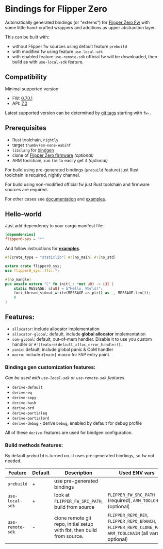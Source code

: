 # Bindings for Flipper Zero

Automatically generated bindings (or "externs") for [Flipper Zero Fw][] with some little hand-crafted wrappers and additions as upper abstraction layer.

This can be built with:
- without Flipper fw sources using default feature `prebuild`
- with modified fw using feature `use-local-sdk`
- with enabled feature `use-remote-sdk` official fw will be downloaded, then build as with `use-local-sdk` feature.


## Compatibility

Minimal supported version:
- FW: [0.70.1](https://github.com/flipperdevices/flipperzero-firmware/releases/tag/0.70.1)
- API: [7.0](https://github.com/flipperdevices/flipperzero-firmware/blob/release/firmware/targets/f7/api_symbols.csv#L2)

Latest supported version can be determined by [git tags](https://github.com/boozook/flipper0/tags) starting with `fw-`.



## Prerequisites

- Rust toolchain, `nightly`
- target `thumbv7em-none-eabihf`
- `libclang` for [bindgen][bingen+clang]
- clone of [Flipper Zero firmware][Flipper Zero Fw] _(optional)_
- ARM toolchain, run `fbt` to easily get it _(optional)_


For build using pre-generated bindings (`prebuild` feature) just Rust toolchain is required, nightly channel.

For build using non-modified official fw just Rust toolchain and firmware sources are required.

For other cases see [documentation][readme-build] and [examples][].



## Hello-world

Just add dependency to your cargo manifest file:
```toml
[dependencies]
flipper0-sys = "*"
```

And follow instructions for __[examples][]__.


```rust
#![crate_type = "staticlib"] #![no_main] #![no_std]

extern crate flipper0_sys;
use flipper0_sys::ffi::*;

#[no_mangle]
pub unsafe extern "C" fn init(_: *mut u8) -> i32 {
	static MESSAGE: &[u8] = b"Hello, World!";
	furi_thread_stdout_write(MESSAGE.as_ptr() as _, MESSAGE.len());
	0
}
```



## Features:

- `allocator`: include allocator implementation
- `allocator-global`: default, include __global allocator__ implementation
- `oom-global`: default, out-of-mem handler. Disable it to use you custom handler or `#![feature(default_alloc_error_handler)]`.
- `panic`: default, include global panic & OoM handler
- `macro`: include `#[main]` macro for FAP entry point.


### Bindings gen customization features:

_Can be used with `use-local-sdk` or `use-remote-sdk` features._

- `derive-default`
- `derive-eq`
- `derive-copy`
- `derive-hash`
- `derive-ord`
- `derive-partialeq`
- `derive-partialord`
- `derive-debug` - derive `Debug`, enabled by default for debug profile

All of these `derive-`features are used for bindgen configuration.


### Build methods features:

By default `prebuild` is turned on. It uses pre-generated bindings, so fw not needed.


| Feature          | Default | Description                                                            | Used ENV vars                                                                                             |
| ---------------- | ------- | ---------------------------------------------------------------------- | --------------------------------------------------------------------------------------------------------- |
| `prebuild`       | +       | use pre-generated bindings                                             |                                                                                                           |
| `use-local-sdk`  | +       | look at `FLIPPER_FW_SRC_PATH`, build from source                       | `FLIPPER_FW_SRC_PATH` (required), `ARM_TOOLCHAIN` (optional)                                              |
| `use-remote-sdk` | -       | clone remote git repo, initial setup with fbt, then build from source. | `FLIPPER_REPO_REV`, `FLIPPER_REPO_BRANCH`, `FLIPPER_REPO_CLONE_PATH`, `ARM_TOOLCHAIN` (all vars optional) |





[Flipper Zero Fw]: https://github.com/flipperdevices/flipperzero-firmware/
[examples]: https://github.com/boozook/flipper0/blob/master/examples/
[readme-build]: https://github.com/boozook/flipper0/blob/master/README.md#build-configuration
[bingen+clang]: https://github.com/rust-lang/rust-bindgen/issues/918
